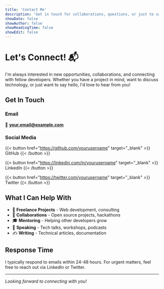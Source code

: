 ```yaml
---
title: 'Contact Me'
description: 'Get in touch for collaborations, questions, or just to say hello'
showDate: false
showAuthor: false
showReadingTime: false
showEdit: false
---
```


# Let's Connect! 📬

I'm always interested in new opportunities, collaborations, and connecting with fellow developers. Whether you have a project in mind, want to discuss technology, or just want to say hello, I'd love to hear from you!

## Get In Touch

### Email

📧 **[your.email@example.com](mailto:your.email@example.com)**

### Social Media

{{< button href="https://github.com/yourusername" target="_blank" >}}
GitHub
{{< /button >}}

{{< button href="https://linkedin.com/in/yourusername" target="_blank" >}}
LinkedIn
{{< /button >}}

{{< button href="https://twitter.com/yourusername" target="_blank" >}}
Twitter
{{< /button >}}

## What I Can Help With

- 💼 **Freelance Projects** - Web development, consulting
- 🤝 **Collaborations** - Open source projects, hackathons
- 🎓 **Mentoring** - Helping other developers grow
- 💬 **Speaking** - Tech talks, workshops, podcasts
- ✍️ **Writing** - Technical articles, documentation

## Response Time

I typically respond to emails within 24-48 hours. For urgent matters, feel free to reach out via LinkedIn or Twitter.

---

_Looking forward to connecting with you!_
